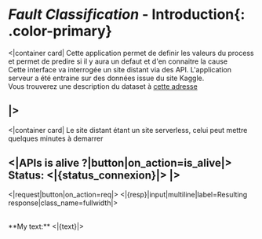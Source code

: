 # *Fault Classification* - **Introduction**{: .color-primary}

<|container card|
Cette application permet de definir les valeurs du process et permet de predire si il y aura un defaut et d'en connaitre la cause
<br/>
Cette interface va interrogée un site distant via des API. L'application serveur a été entraine sur des données issue du site Kaggle.
<br/>
Vous trouverez une description du dataset à [cette adresse](https://www.kaggle.com/datasets/shivamb/machine-predictive-maintenance-classification)

|>
----
<|container card|
Le site distant étant un site serverless, celui peut mettre quelques minutes à demarrer

<|APIs is alive ?|button|on_action=is_alive|>
**Status:** <|{status_connexion}|>
|>
----
<|request|button|on_action=req|>
<|{resp}|input|multiline|label=Resulting response|class_name=fullwidth|>

<br/>
**My text:** <|{text}|>

